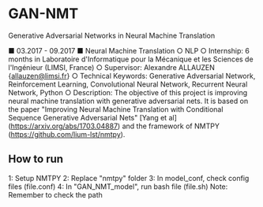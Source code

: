 # GAN-NMT
Generative Adversarial Networks in Neural Machine Translation

■ 03.2017 - 09.2017 ■ Neural Machine Translation ○ NLP
○ Internship: 6 months in Laboratoire d'Informatique pour la Mécanique et les Sciences de l'Ingénieur (LIMSI, France)
○ Supervisor: Alexandre ALLAUZEN {allauzen@limsi.fr}
○ Technical Keywords: Generative Adversarial Network, Reinforcement Learning, Convolutional Neural Network, Recurrent Neural Network, Python
○ Description: The objective of this project is improving neural machine translation with generative adversarial nets. It is based on the paper "Improving Neural Machine Translation with Conditional Sequence Generative Adversarial Nets" [Yang et al] (https://arxiv.org/abs/1703.04887) and the framework of NMTPY (https://github.com/lium-lst/nmtpy).


## How to run
1: Setup NMTPY
2: Replace "nmtpy" folder
3: In model_conf, check config files (file.conf)
4: In "GAN_NMT_model", run bash file (file.sh)
Note: Remember to check the path
